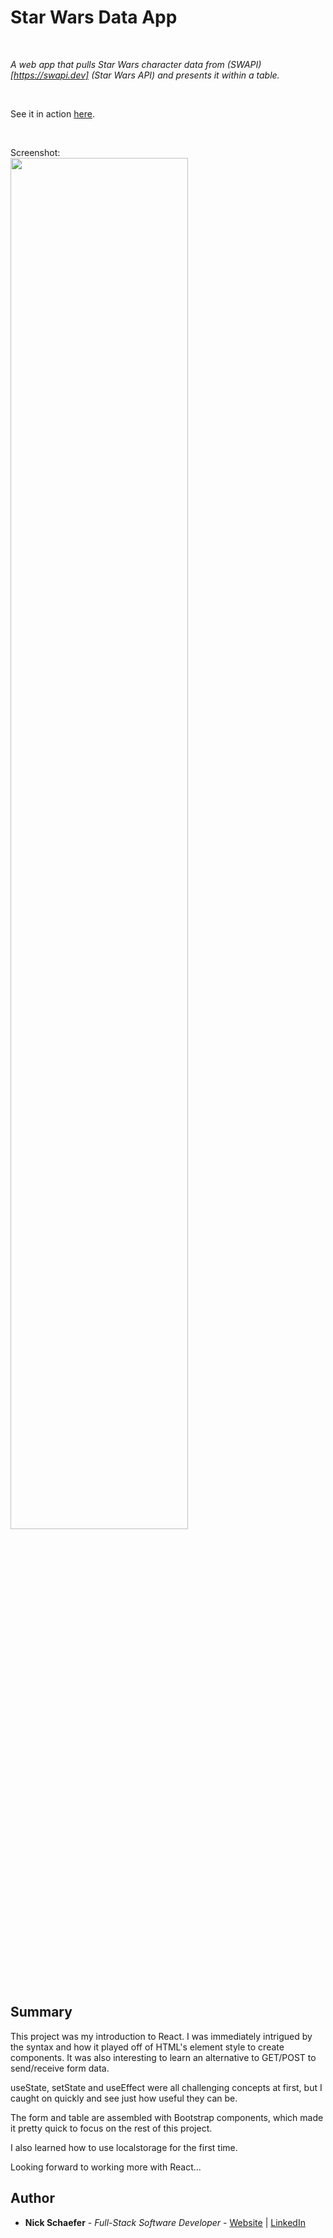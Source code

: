 # Star Wars Data App

<br>

_A web app that pulls Star Wars character data from (SWAPI)[https://swapi.dev] (Star Wars API) and presents it within a table._

<br>

See it in action [here](https://nicks-expense-tracker.herokuapp.com).

<br>

Screenshot:<br>
<img src="assets/screenshot.png" width="75%">

## Summary

This project was my introduction to React. I was immediately intrigued by the syntax and how it played off of HTML's element style to create components. It was also interesting to learn an alternative to GET/POST to send/receive form data.

useState, setState and useEffect were all challenging concepts at first, but I caught on quickly and see just how useful they can be.

The form and table are assembled with Bootstrap components, which made it pretty quick to focus on the rest of this project.

I also learned how to use localstorage for the first time.

Looking forward to working more with React...

## Author

-  **Nick Schaefer** - _Full-Stack Software Developer_ - [Website](https://nschaefer.com/) | [LinkedIn](https://www.linkedin.com/in/nick-n-schaefer)
